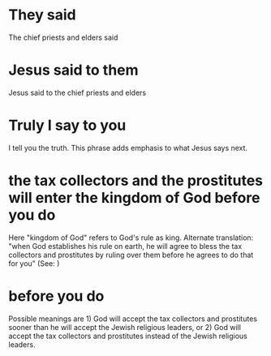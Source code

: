 
# They said
The chief priests and elders said

# Jesus said to them
Jesus said to the chief priests and elders

# Truly I say to you
I tell you the truth. This phrase adds emphasis to what Jesus says next.

# the tax collectors and the prostitutes will enter the kingdom of God before you do
Here "kingdom of God" refers to God's rule as king. Alternate translation: "when God establishes his rule on earth, he will agree to bless the tax collectors and prostitutes by ruling over them before he agrees to do that for you" (See: )

# before you do
Possible meanings are 1) God will accept the tax collectors and prostitutes sooner than he will accept the Jewish religious leaders, or 2) God will accept the tax collectors and prostitutes instead of the Jewish religious leaders.